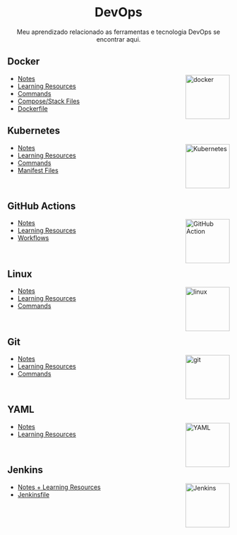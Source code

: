 <h1 align="center"> DevOps </h1>

<p align="center">  Meu aprendizado relacionado as ferramentas e tecnologia DevOps se encontrar aqui.</p>

## Docker

<img align="right" src="https://user-images.githubusercontent.com/51878265/200594916-47ba8a4c-fb94-4953-b179-dfb542df9499.png" height="100" alt="docker"> 

- [Notes](docs/docker/introduction.md)
- [Learning Resources](docs/docker/learning-resources.md)
- [Commands](docs/docker/commands.md)
- [Compose/Stack Files](https://github.com/Pradumnasaraf/DevOps/tree/main/docs/docker/docker-compose)
- [Dockerfile](https://github.com/Pradumnasaraf/DevOps/tree/main/docs/docker/dockerfiles)

<be>

## Kubernetes

<img align="right" src="https://user-images.githubusercontent.com/51878265/200594367-f416d081-af8f-4f48-8008-998d005b317f.png" height="100" alt="Kubernetes"> 

- [Notes](docs/kubernetes/introduction.md)
- [Learning Resources](docs/kubernetes/learning-resources.md)
- [Commands](docs/kubernetes/commands.md)
- [Manifest Files](https://github.com/Pradumnasaraf/DevOps/tree/main/docs/kubernetes/manifests)

<br>

## GitHub Actions

<img align="right" src="https://user-images.githubusercontent.com/51878265/211621722-c2ddc389-6e4e-4769-9dac-f18f8e71fed3.png" height="100" alt="GitHub Action"> 

- [Notes](docs/github-actions/introduction.md)
- [Learning Resources](docs/github-actions/learning-resources.md)
- [Workflows](https://github.com/Pradumnasaraf/DevOps/tree/main/docs/github-actions/workflows)

<br>

## Linux

<img align="right" src="https://user-images.githubusercontent.com/51878265/209197882-51406a8f-04ff-4c53-a362-ac32ae8566ad.png" height="100" alt="linux"> 

- [Notes](docs/linux/introduction.md)
- [Learning Resources](docs/linux/learning-resources.md)
- [Commands](docs/linux/commands.md)

<br>

## Git 

<img align="right" src="https://user-images.githubusercontent.com/51878265/202784470-2c813581-7160-4aaf-b96c-35187795d05b.png" height="100" alt="git"> 

- [Notes](docs/git/introduction.md)
- [Learning Resources](docs/git/learning-resources.md)
- [Commands](docs/git/commands.md)

<br>

## YAML

<img align="right" src="https://user-images.githubusercontent.com/51878265/202765143-55758916-b631-4c18-aaad-718b42507d67.png" height="100" alt="YAML"> 

- [Notes](docs/yaml/introduction.md)
- [Learning Resources](docs/yaml/learning-resources.md)

<br>


## Jenkins 

<img align="right" src="https://user-images.githubusercontent.com/51878265/209197795-570330e6-fbee-4bf3-a42e-b8609e3afc46.png" height="100" alt="Jenkins"> 

- [Notes + Learning Resources](docs/jenkins/introduction.md)
- [Jenkinsfile](https://github.com/Pradumnasaraf/DevOps/tree/main/docs/jenkins/jenkinsfiles)

<br>


<br>


<br>

